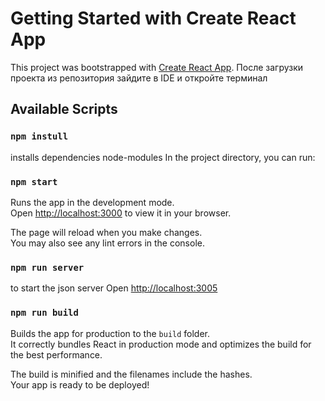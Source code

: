 # Getting Started with Create React App

This project was bootstrapped with [Create React App](https://github.com/facebook/create-react-app).
После загрузки проекта из репозитория зайдите в IDE и откройте терминал
## Available Scripts

### `npm instull`
installs dependencies node-modules
In the project directory, you can run:

### `npm start`

Runs the app in the development mode.\
Open [http://localhost:3000](http://localhost:3000) to view it in your browser.

The page will reload when you make changes.\
You may also see any lint errors in the console.
### `npm run server`
to start the json server 
Open [http://localhost:3005](http://localhost:3005)
### `npm run build`

Builds the app for production to the `build` folder.\
It correctly bundles React in production mode and optimizes the build for the best performance.

The build is minified and the filenames include the hashes.\
Your app is ready to be deployed!


